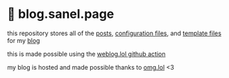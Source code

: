 # 📝 blog.sanel.page

this repository stores all of the [posts](/weblog/posts), [configuration files](/configuration), and [template files](/weblog/templates/) for my [blog](https://blog.sanel.page)

this is made possible using the [weblog.lol github action](https://github.com/neatnik/weblog.lol)

my blog is hosted and made possible thanks to [omg.lol](https://omg.lol) <3